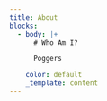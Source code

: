 ```yaml
---
title: About
blocks:
  - body: |+
      # Who Am I?

      Poggers

    color: default
    _template: content
---
```


